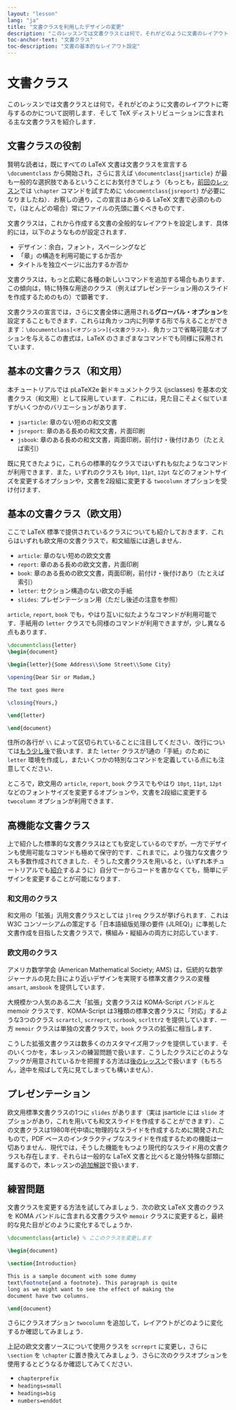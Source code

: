 ```yaml
---
layout: "lesson"
lang: "ja"
title: "文書クラスを利用したデザインの変更"
description: "このレッスンでは文書クラスとは何で，それがどのように文書のレイアウトに寄与するのかについて説明します．そして TeX ディストリビューションに含まれる主な文書クラスを紹介します．"
toc-anchor-text: "文書クラス"
toc-description: "文書の基本的なレイアウト設定"
---
```


# 文書クラス

<span class="summary">このレッスンでは文書クラスとは何で，それがどのように文書のレイアウトに寄与するのかについて説明します．そして TeX ディストリビューションに含まれる主な文書クラスを紹介します．</span>

## 文書クラスの役割

賢明な読者は，既にすべての LaTeX 文書は文書クラスを宣言する `\documentclass` から開始され，さらに言えば `\documentclass{jsarticle}` が最も一般的な選択肢であるということにお気付きでしょう（もっとも，[前回のレッスン](lesson-04)では `\chapter` コマンドを試すために `\documentclass{jsreport}` が必要になりましたね）．お察しの通り，この宣言はあらゆる LaTeX 文書で必須のもので，（ほとんどの場合）常にファイルの先頭に置くべきものです．

文書クラスは，これから作成する文書の全般的なレイアウトを設定します．具体的には，以下のようなものが設定されます．

* デザイン：余白，フォント，スペーシングなど
* 「章」の構造を利用可能にするか否か
* タイトルを独立ページに出力するか否か

文書クラスは，もっと広範に各種の新しいコマンドを追加する場合もあります．この傾向は，特に特殊な用途のクラス（例えばプレゼンテーション用のスライドを作成するためのもの）で顕著です．

文書クラスの宣言では，さらに文書全体に適用される**グローバル・オプション**を設定することもできます．これらは角カッコ内に列挙する形で与えることができます：`\documentclass[<オプション>]{<文書クラス>}`．角カッコで省略可能なオプションを与えるこの書式は，LaTeX のさまざまなコマンドでも同様に採用されています．

## 基本の文書クラス（和文用）

本チュートリアルでは pLaTeX2e 新ドキュメントクラス (jsclasses) を基本の文書クラス（和文用）として採用しています．これには，見た目こそよく似ていますがいくつかのバリエーションがあります．

* `jsarticle`: 章のない短めの和文文書
* `jsreport`: 章のある長めの和文文書，片面印刷
* `jsbook`: 章のある長めの和文文書，両面印刷，前付け・後付けあり（たとえば索引）

既に見てきたように，これらの標準的なクラスではいずれも似たようなコマンドが利用できます．また，いずれのクラスも `10pt`, `11pt`, `12pt` などのフォントサイズを変更するオプションや，文書を2段組に変更する `twocolumn` オプションを受け付けます．

<!-- TODO: LaTeX 標準の文書クラス（欧文用）もここで扱うべきか再検討 -->

## 基本の文書クラス（欧文用）

ここで LaTeX 標準で提供されているクラスについても紹介しておきます．これらはいずれも欧文用の文書クラスで，和文組版には適しません．

* `article`: 章のない短めの欧文文書
* `report`: 章のある長めの欧文文書，片面印刷
* `book`: 章のある長めの欧文文書，両面印刷，前付け・後付けあり（たとえば索引）
* `letter`: セクション構造のない欧文の手紙
* `slides`: プレゼンテーション用（ただし後述の注意を参照）

`article`, `report`, `book` でも，やはり互いに似たようなコマンドが利用可能です．手紙用の `letter` クラスでも同様のコマンドが利用できますが，少し異なる点もあります．

```latex
\documentclass{letter}
\begin{document}

\begin{letter}{Some Address\\Some Street\\Some City}

\opening{Dear Sir or Madam,}

The text goes Here

\closing{Yours,}

\end{letter}

\end{document}
```

住所の各行が `\\` によって区切られていることに注目してください．改行については[もう少し後](lesson-11)で扱います．また `letter` クラスが1通の「手紙」のために `letter` 環境を作成し，またいくつかの特別なコマンドを定義している点にも注意してください．

ところで，欧文用の `article`, `report`, `book` クラスでもやはり `10pt`, `11pt`, `12pt` などのフォントサイズを変更するオプションや，文書を2段組に変更する `twocolumn` オプションが利用できます．

## 高機能な文書クラス

上で紹介した標準的な文書クラスはとても安定しているのですが，一方でデザインも使用可能なコマンドも極めて保守的です．これまでに，より強力な文書クラスも多数作成されてきました．そうした文書クラスを用いると，（いずれ本チュートリアルでも[紹介](lesson-11)するように）自分で一からコードを書かなくても，簡単にデザインを変更することが可能になります．

### 和文用のクラス

和文用の「拡張」汎用文書クラスとしては `jlreq` クラスが挙げられます．これは W3C コンソーシアムの策定する「日本語組版処理の要件 (JLREQ)」に準拠した文書作成を目指した文書クラスで，横組み・縦組みの両方に対応しています．

### 欧文用のクラス

アメリカ数学学会 (American Mathematical Society; AMS) は，伝統的な数学ジャーナルの見た目により近いデザインを実現する標準文書クラスの変種 `amsart`, `amsbook` を提供しています．

大規模かつ人気のある二大「拡張」文書クラスは KOMA-Script バンドルと memoir クラスです．KOMA-Script は3種類の標準文書クラスに「対応」するような3つのクラス `scrartcl`, `scrreprt`, `scrbook`, `scrlttr2` を提供しています．一方 `memoir` クラスは単独の文書クラスで，`book` クラスの拡張に相当します．

こうした拡張文書クラスは数多くのカスタマイズ用フックを提供しています．そのいくつかを，本レッスンの練習問題で扱います．こうしたクラスにどのようなフックが用意されているかを把握する方法は[後のレッスン](lesson-16)で扱います（もちろん，途中を飛ばして先に見てしまっても構いません）．

## プレゼンテーション

欧文用標準文書クラスの1つに `slides` があります（実は jsarticle には `slide` オプションがあり，これを用いても和文スライドを作成することができます）．この文書クラスは1980年代中頃に物理的なスライドを作成するために開発されたもので，PDF ベースのインタラクティブなスライドを作成するための機能は一切ありません．現代では，そうした機能をもつより現代的なスライド用の文書クラスも存在します．それらは一般的な LaTeX 文書と比べると幾分特殊な部類に属するので，本レッスンの[追加解説](more-05)で扱います．

## 練習問題

文書クラスを変更する方法を試してみましょう．次の欧文 LaTeX 文書のクラスを KOMA バンドルに含まれる文書クラスや `memoir` クラスに変更すると，最終的な見た目がどのように変化するでしょうか．

```latex
\documentclass{article} % ここのクラスを変更します

\begin{document}

\section{Introduction}

This is a sample document with some dummy
text\footnote{and a footnote}. This paragraph is quite
long as we might want to see the effect of making the
document have two columns.

\end{document}
```

さらにクラスオプション `twocolumn` を追加して，レイアウトがどのように変化するか確認してみましょう．

上記の欧文文書ソースについて使用クラスを `scrreprt` に変更し，さらに `\section` を `\chapter` に置き換えてみましょう．さらに次のクラスオプションを使用するとどうなるか確認してみてください．

- `chapterprefix`
- `headings=small`
- `headings=big`
- `numbers=enddot`

